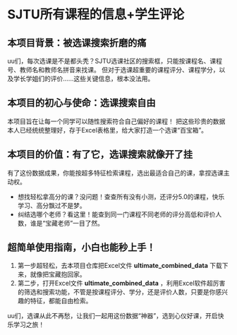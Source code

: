 # SJTU所有课程的信息+学生评论
## 本项目背景：被选课搜索折磨的痛
 uu们，每次选课是不是都头秃？SJTU选课社区的搜索框，只能按课程名、课程号、教师名和教师名拼音来找课。
 但对于选课超重要的课程评分、课程学分，以及学长学姐们的评价......这些关键信息，根本没法用。

## 本项目的初心与使命：选课搜索自由
 本项目旨在让每一个同学可以随性搜索符合自己偏好的课程！
 把这些珍贵的数据本人已经统统整理好，存于Excel表格里，给大家打造一个选课“百宝箱”。

## 本项目的价值：有了它，选课搜索就像开了挂
 有了这份数据成果，你能按超多特征检索课程，选出最适合自己的课，拿捏选课主动权。
 - 想找轻松拿高分的课？没问题！查查所有没有小测，还评分5.0的课程，快乐学习、高分飘过不是梦。
 - 纠结选哪个老师？看这里！能查到同一门课程不同老师的评分高低和评价人数，谁是“宝藏老师”一目了然。

## 超简单使用指南，小白也能秒上手！
1. 第一步超轻松，去本项目仓库把Excel文件 **ultimate_combined_data** 下载下来，就像把宝藏抱回家。
2. 第二步，打开Excel文件 **ultimate_combined_data** ，利用Excel软件超厉害的筛选和搜索功能，不管是按课程评分、学分，还是评价人数，只要是你感兴趣的特征，都能自由检索。

uu们，选课从此不再愁，让我们一起用这份数据“神器”，选到心仪好课，开启快乐学习之旅！ 

